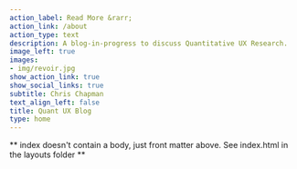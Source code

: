 ```yaml
---
action_label: Read More &rarr;
action_link: /about
action_type: text
description: A blog-in-progress to discuss Quantitative UX Research.
image_left: true
images:
- img/revoir.jpg
show_action_link: true
show_social_links: true
subtitle: Chris Chapman
text_align_left: false
title: Quant UX Blog
type: home
---
```


** index doesn't contain a body, just front matter above.
See index.html in the layouts folder **
